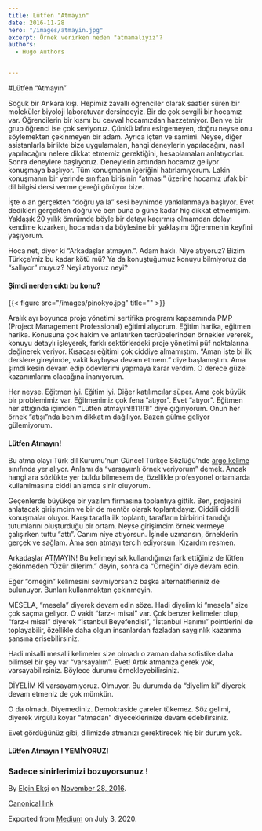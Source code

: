 ```yaml
---
title: Lütfen "Atmayın"
date: 2016-11-28
hero: "/images/atmayin.jpg"
excerpt: Örnek verirken neden "atmamalıyız"? 
authors:
  - Hugo Authors


---
```


#Lütfen “Atmayın”

Soğuk bir Ankara kışı. Hepimiz zavallı öğrenciler olarak saatler süren bir moleküler biyoloji laboratuvar dersindeyiz. Bir de çok sevgili bir hocamız var. Öğrencilerin bir kısmı bu cevval hocamızdan hazzetmiyor. Ben ve bir grup öğrenci ise çok seviyoruz. Çünkü lafını esirgemeyen, doğru neyse onu söylemekten çekinmeyen bir adam. Ayrıca içten ve samimi. Neyse, diğer asistanlarla birlikte bize uygulamaları, hangi deneylerin yapılacağını, nasıl yapılacağını nelere dikkat etmemiz gerektiğini, hesaplamaları anlatıyorlar. Sonra deneylere başlıyoruz. Deneylerin ardından hocamız geliyor konuşmaya başlıyor. Tüm konuşmanın içeriğini hatırlamıyorum. Lakin konuşmanın bir yerinde sınıftan birisinin “atması” üzerine hocamız ufak bir dil bilgisi dersi verme gereği görüyor bize.

İşte o an gerçekten “doğru ya la” sesi beynimde yankılanmaya başlıyor. Evet dedikleri gerçekten doğru ve ben buna o güne kadar hiç dikkat etmemişim. Yaklaşık 20 yıllık ömrümde böyle bir detayı kaçırmış olmamdan dolayı kendime kızarken, hocamdan da böylesine bir yaklaşımı öğrenmenin keyfini yaşıyorum.

Hoca net, diyor ki “Arkadaşlar atmayın.”. Adam haklı. Niye atıyoruz? Bizim Türkçe’miz bu kadar kötü mü? Ya da konuştuğumuz konuyu bilmiyoruz da “sallıyor” muyuz? Neyi atıyoruz neyi?

#### Şimdi nerden çıktı bu konu?

{{< figure src="/images/pinokyo.jpg" title="" >}}

Aralık ayı boyunca proje yönetimi sertifika programı kapsamında PMP (Project Management Professional) eğitimi alıyorum. Eğitim harika, eğitmen harika. Konusuna çok hakim ve anlatırken tecrübelerinden örnekler vererek, konuyu detaylı işleyerek, farklı sektörlerdeki proje yönetimi püf noktalarına değinerek veriyor. Kısacası eğitimi çok ciddiye almamıştım. “Aman işte bi ilk derslere gireyimde, vakit kaybıysa devam etmem.” diye başlamıştım. Ama şimdi kesin devam edip ödevlerimi yapmaya karar verdim. O derece güzel kazanımlarım olacağına inanıyorum.

Her neyse. Eğitmen iyi. Eğitim iyi. Diğer katılımcılar süper. Ama çok büyük bir problemimiz var. Eğitmenimiz çok fena “atıyor”. Evet “atıyor”. Eğitmen her attığında içimden “Lütfen atmayın!!!11!!1!” diye çığırıyorum. Onun her örnek “atışı”nda benim dikkatim dağılıyor. Bazen gülme geliyor gülemiyorum.

#### Lütfen Atmayın!

Bu atma olayı Türk dil Kurumu’nun Güncel Türkçe Sözlüğü’nde [argo kelime](http://www.tdk.gov.tr/index.php?option=com_gts&arama=gts&guid=TDK.GTS.583b521285cb99.64167648) sınıfında yer alıyor. Anlamı da “varsayımlı örnek veriyorum” demek. Ancak hangi ara sözlükte yer buldu bilmesem de, özellikle profesyonel ortamlarda kullanılmasına ciddi anlamda sinir oluyorum.

Geçenlerde büyükçe bir yazılım firmasına toplantıya gittik. Ben, projesini anlatacak girişimcim ve bir de mentör olarak toplantıdayız. Ciddili ciddili konuşmalar oluyor. Karşı tarafla ilk toplantı, tarafların birbirini tanıdığı tutumlarını oluşturduğu bir ortam. Neyse girişimcim örnek vermeye çalışırken tuttu “attı”. Canım niye atıyorsun. İşinde uzmansın, örneklerin gerçek ve sağlam. Ama sen atmayı tercih ediyorsun. Kızardım resmen.

Arkadaşlar ATMAYIN! Bu kelimeyi sık kullandığınızı fark ettiğiniz de lütfen çekinmeden “Özür dilerim.” deyin, sonra da “Örneğin” diye devam edin.

Eğer “örneğin” kelimesini sevmiyorsanız başka alternatifleriniz de bulunuyor. Bunları kullanmaktan çekinmeyin.

MESELA, “mesela” diyerek devam edin söze. Hadi diyelim ki “mesela” size çok saçma geliyor. O vakit “farz-ı misal” var. Çok benzer kelimeler olup, “farz-ı misal” diyerek “İstanbul Beyefendisi”, “İstanbul Hanımı” pointlerini de toplayabilir, özellikle daha olgun insanlardan fazladan saygınlık kazanma şansına erişebilirsiniz.

Hadi misalli mesalli kelimeler size olmadı o zaman daha sofistike daha bilimsel bir şey var “varsayalım”. Evet! Artık atmanıza gerek yok, varsayabilirsiniz. Böylece durumu örnekleyebilirsiniz.

DİYELİM Kİ varsayamıyoruz. Olmuyor. Bu durumda da “diyelim ki” diyerek devam etmeniz de çok mümkün.

O da olmadı. Diyemediniz. Demokraside çareler tükemez. Söz gelimi, diyerek virgülü koyar “atmadan” diyeceklerinize devam edebilirsiniz.

Evet gördüğünüz gibi, dilimizde atmanızı gerektirecek hiç bir durum yok.

#### Lütfen Atmayın ! YEMİYORUZ!

### Sadece sinirlerimizi bozuyorsunuz !

By [Elçin Ekşi](https://medium.com/@Elcin) on [November 28, 2016](https://medium.com/p/32b560d32502).

[Canonical link](https://medium.com/@Elcin/l%C3%BCtfen-atmay%C4%B1n-32b560d32502)

Exported from [Medium](https://medium.com) on July 3, 2020.